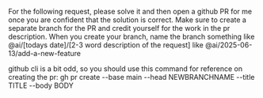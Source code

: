 For the following request, please solve it and then open a github PR for me once you are confident that the solution is correct. Make sure to create a separate branch for the PR and credit yourself for the work in the pr description. When you create your branch, name the branch something like @ai/[todays date]/[2-3 word description of the request] like @ai/2025-06-13/add-a-new-feature

github cli is a bit odd, so you should use this command for reference on creating the pr: gh pr create --base main --head NEWBRANCHNAME --title TITLE --body BODY